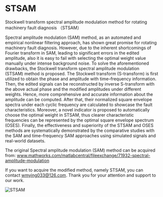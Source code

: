 # STSAM
Stockwell transform spectral amplitude modulation method for rotating machinery fault diagnosis （STSAM）

Spectral amplitude modulation (SAM) method, as an automated and empirical nonlinear filtering approach, has shown great promise for rotating machinery fault diagnosis. However, due to the inherent shortcomings of Fourier transform in SAM, leading to significant errors in the edited amplitude, also it is easy to fail with selecting the optimal weight value manually under intense background noise. To solve the aforementioned drawbacks, the Stockwell transform spectral amplitude modulation (STSAM) method is proposed. The Stockwell transform (S-transform) is first utilized to obtain the phase and amplitude with time–frequency information. Then, the edited signals can be reconstructed by inverse S-transform with the above actual phase and the modified amplitudes under different weights. Hence, more comprehensive and accurate information about the amplitude can be computed. After that, their normalized square envelope spectra under each cyclic frequency are calculated to showcase the fault characteristics. Moreover, a novel indicator is proposed to automatically choose the optimal weight in STSAM, thus clearer characteristic frequencies can be represented by the optimal square envelope spectrum (OSES). Finally, the effectiveness and superiority of the STSAM and OSES methods are systematically demonstrated by the comparative studies with the SAM and time–frequency SAM approaches using simulated signals and real-world datasets.

The original Spectral amplitude modulation (SAM) method can be acquired from: www.mathworks.com/matlabcentral/fileexchange/71932-spectral-amplitude-modulation

If you want to acquire the modified method, namely STSAM, you can contact wmying033@126.com. Thank you for your attention and support to our work. 


![STSAM](https://github.com/user-attachments/assets/0cf0930e-889a-41c4-8b56-4f884ab877fd)
